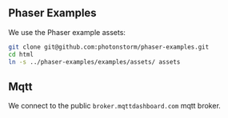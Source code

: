 ## Phaser Examples

We use the Phaser example assets:

```sh
git clone git@github.com:photonstorm/phaser-examples.git
cd html
ln -s ../phaser-examples/examples/assets/ assets
```
## Mqtt

We connect to the public `broker.mqttdashboard.com` mqtt broker.